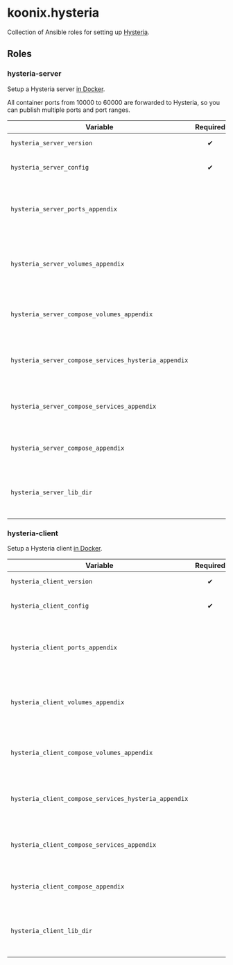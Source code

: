 # koonix.hysteria

Collection of Ansible roles for setting up
[Hysteria](https://github.com/apernet/hysteria).

## Roles

### hysteria-server

Setup a Hysteria server [in Docker](https://hub.docker.com/r/tobyxdd/hysteria).

All container ports from 10000 to 60000 are forwarded to Hysteria,
so you can publish multiple ports and port ranges.

| Variable                                               | Required | Description |
|--------------------------------------------------------|:--------:|-------------|
| `hysteria_server_version`                              | ✔        | Docker image [tag](https://hub.docker.com/r/tobyxdd/hysteria/tags) to use. |
| `hysteria_server_config`                               | ✔        | Hysteria's configuration object. |
| `hysteria_server_ports_appendix`                       |          | List of extra docker port mappings for Hysteria's docker container. Default: `[]`. |
| `hysteria_server_volumes_appendix`                     |          | List of extra docker volume bindings for Hysteria's docker container. Default: `[]`. |
| `hysteria_server_compose_volumes_appendix`             |          | Extra configs to append to docker compose volume specifications. Default: `{}`. |
| `hysteria_server_compose_services_hysteria_appendix`   |          | Extra configs to append to docker compose hysteria service. Default: `{}`. |
| `hysteria_server_compose_services_appendix`            |          | Extra configs to append to docker compose services. Default: `{}`. |
| `hysteria_server_compose_appendix`                     |          | Extra configs to append to docker compose. Default: `{}`. |
| `hysteria_server_lib_dir`                              |          | Where to put docker files, configs, etc. Default: `/var/lib/ansible-hysteria-server` |

### hysteria-client

Setup a Hysteria client [in Docker](https://hub.docker.com/r/tobyxdd/hysteria).

| Variable                                               | Required | Description |
|--------------------------------------------------------|:--------:|-------------|
| `hysteria_client_version`                              | ✔        | Docker image [tag](https://hub.docker.com/r/tobyxdd/hysteria/tags) to use. |
| `hysteria_client_config`                               | ✔        | Hysteria's configuration object. |
| `hysteria_client_ports_appendix`                       |          | List of extra docker port mappings for Hysteria's docker container. Default: `[]`. |
| `hysteria_client_volumes_appendix`                     |          | List of extra docker volume bindings for Hysteria's docker container. Default: `[]`. |
| `hysteria_client_compose_volumes_appendix`             |          | Extra configs to append to docker compose volume specifications. Default: `{}`. |
| `hysteria_client_compose_services_hysteria_appendix`   |          | Extra configs to append to docker compose hysteria service. Default: `{}`. |
| `hysteria_client_compose_services_appendix`            |          | Extra configs to append to docker compose services. Default: `{}`. |
| `hysteria_client_compose_appendix`                     |          | Extra configs to append to docker compose. Default: `{}`. |
| `hysteria_client_lib_dir`                              |          | Where to put docker files, configs, etc. Default: `/var/lib/ansible-hysteria-client` |
